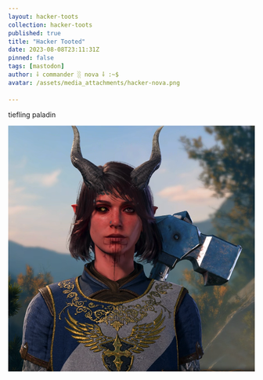 ```yaml
---
layout: hacker-toots
collection: hacker-toots
published: true
title: "Hacker Tooted"
date: 2023-08-08T23:11:31Z
pinned: false
tags: [mastodon]
author: ⸸ commander ░ nova ⸸ :~$
avatar: /assets/media_attachments/hacker-nova.png

---
```


<p>tiefling paladin</p>

![media](/assets/media_attachments/files/110/856/521/702/867/013/original/216598f838e37281.png)
